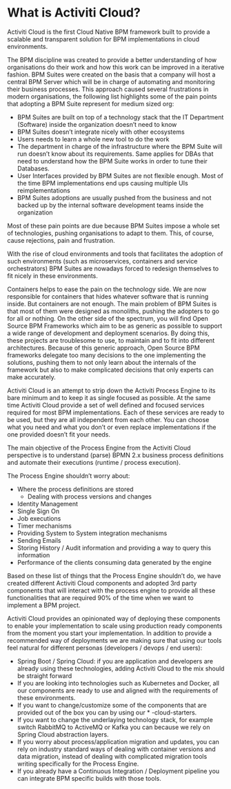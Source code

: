 # What is Activiti Cloud?
Activiti Cloud is the first Cloud Native BPM framework built to provide a scalable and transparent solution for BPM implementations in cloud environments.

The BPM discipline was created to provide a better understanding of how organisations do their work and how this work can be improved in a iterative fashion. BPM Suites were created on the basis that a company will host a central BPM Server which will be in charge of automating and monitoring their business processes. This approach caused several frustrations in modern organisations, the following list highlights some of the pain points that adopting a BPM Suite represent for medium sized org:
- BPM Suites are built on top of a technology stack that the IT Department (Software) inside the organization doesn’t need to know
- BPM Suites doesn’t integrate nicely with other ecosystems
- Users needs to learn a whole new tool to do the work
- The department in charge of the infrastructure where the BPM Suite will run doesn’t know about its requirements. Same applies for DBAs that need to understand how the BPM Suite works in order to tune their Databases.
- User Interfaces provided by BPM Suites are not flexible enough. Most of the time BPM implementations end ups causing multiple UIs reimplementations
- BPM Suites adoptions are usually pushed from the business and not backed up by the internal software development teams inside the organization

Most of these pain points are due because BPM Suites impose a whole set of technologies, pushing organisations to adapt to them. This, of course, cause rejections, pain and frustration.

With the rise of cloud environments and tools that facilitates the adoption of such environments (such as microservices, containers and service orchestrators) BPM Suites are nowadays forced to redesign themselves to fit nicely in these environments.

Containers helps to ease the pain on the technology side. We are now responsible for containers that hides whatever software that is running inside. But containers are not enough. The main problem of BPM Suites is that most of them were designed as monoliths, pushing the adopters to go for all or nothing. On the other side of the spectrum, you will find Open Source BPM Frameworks which aim to be as generic as possible to support a wide range of development and deployment scenarios. By doing this, these projects are troublesome to use, to maintain and to fit into different architectures. Because of this generic approach, Open Source BPM frameworks delegate too many decisions to the one implementing the solutions, pushing them to not only learn about the internals of the framework but also to make complicated decisions that only experts can make accurately.

Activiti Cloud is an attempt to strip down the Activiti Process Engine to its bare minimum and to keep it as single focused as possible. At the same time Activiti Cloud provide a set of well defined and focused services required for most BPM implementations. Each of these services are ready to be used, but they are all independent from each other. You can choose what you need and what you don’t or even replace implementations if the one provided doesn’t fit your needs.

The main objective of the Process Engine from the Activiti Cloud perspective is to understand (parse) BPMN 2.x business process definitions and automate their executions (runtime / process execution).

The Process Engine shouldn’t worry about:
- Where the process definitions are stored
	- Dealing with process versions and changes
- Identity Management
- Single Sign On
- Job executions
- Timer mechanisms
- Providing System to System integration mechanisms
- Sending Emails
- Storing History / Audit information and providing a way to query this information
- Performance of the clients consuming data generated by the engine

Based on these list of things that the Process Engine shouldn’t do, we have created  different Activiti Cloud components and adopted 3rd party components that will interact with the process engine to provide all these functionalities that are required 90% of the time when we want to implement a BPM project.

Activiti Cloud provides an opinionated way of deploying these components to enable your implementation to scale using production ready components from the moment you start your implementation. In addition to provide a recommended way of deployments we are making sure that using our tools feel natural for different personas (developers / devops / end users):
- Spring Boot / Spring Cloud: if you are application and developers are already using these technologies, adding Activiti Cloud to the mix should be straight forward
- If you are looking into technologies such as Kubernetes and Docker, all our components are ready to use and aligned with the requirements of these environments.
- If you want to change/customize some of the components that are provided out of the box you can by using our * -cloud-starters.
- If you want to change the underlaying technology stack, for example switch RabbitMQ to ActiveMQ or Kafka you can because we rely on Spring Cloud abstraction layers.
- If you worry about process/application migration and updates, you can rely on industry standard ways of dealing with container versions and data migration, instead of dealing with complicated migration tools writing specifically for the Process Engine.
- If you already have a Continuous Integration / Deployment pipeline you can integrate BPM specific builds with those tools. 
